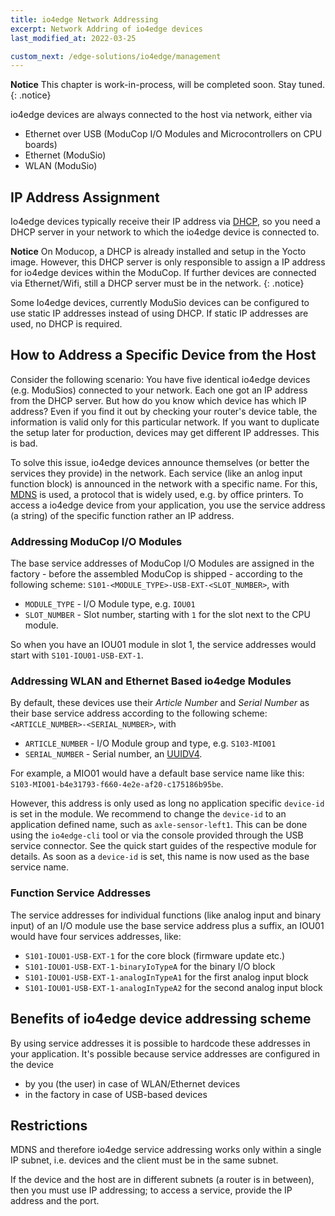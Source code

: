 ```yaml
---
title: io4edge Network Addressing
excerpt: Network Addring of io4edge devices
last_modified_at: 2022-03-25

custom_next: /edge-solutions/io4edge/management
---
```

**Notice** This chapter is work-in-process, will be completed soon. Stay tuned.
{: .notice}

io4edge devices are always connected to the host via network, either via
* Ethernet over USB (ModuCop I/O Modules and Microcontrollers on CPU boards)
* Ethernet (ModuSio)
* WLAN (ModuSio)

## IP Address Assignment

Io4edge devices typically receive their IP address via [DHCP](https://en.wikipedia.org/wiki/Dynamic_Host_Configuration_Protocol), so you need a DHCP server in your network to which the io4edge device is connected to.

**Notice** On Moducop, a DHCP is already installed and setup in the Yocto image. However, this DHCP server is only responsible to assign a IP address for io4edge devices within the ModuCop. If further devices are connected via Ethernet/Wifi, still a DHCP server must be in the network.
{: .notice}

Some Io4edge devices, currently ModuSio devices can be configured to use static IP addresses instead of using DHCP. If static IP addresses are used, no DHCP is required.

## How to Address a Specific Device from the Host

Consider the following scenario: You have five identical io4edge devices (e.g. ModuSios) connected to your network. Each one got an IP address from the DHCP server. But how do you know which device has which IP address? Even if you find it out by checking your router's device table, the information is valid only for this particular network. If you want to duplicate the setup later for production, devices may get different IP addresses. This is bad.

To solve this issue, io4edge devices announce themselves (or better the services they provide) in the network. Each service (like an anlog input function block) is announced in the network with a specific name. For this, [MDNS](https://en.wikipedia.org/wiki/Multicast_DNS) is used, a protocol that is widely used, e.g. by office printers. To access a io4edge device from your application, you use the service address (a string) of the specific function rather an IP address.

### Addressing ModuCop I/O Modules

The base service addresses of ModuCop I/O Modules are assigned in the factory - before the assembled ModuCop is shipped - according to the following scheme:
`S101-<MODULE_TYPE>-USB-EXT-<SLOT_NUMBER>`, with
* `MODULE_TYPE` - I/O Module type, e.g. `IOU01`
* `SLOT_NUMBER` - Slot number, starting with `1` for the slot next to the CPU module.

So when you have an IOU01 module in slot 1, the service addresses would start with `S101-IOU01-USB-EXT-1`.

### Addressing WLAN and Ethernet Based io4edge Modules

By default, these devices use their *Article Number* and *Serial Number* as their base service address according to the following scheme:
`<ARTICLE_NUMBER>-<SERIAL_NUMBER>`, with
* `ARTICLE_NUMBER` - I/O Module group and type, e.g. `S103-MIO01`
* `SERIAL_NUMBER` - Serial number, an [UUIDV4](https://en.wikipedia.org/wiki/Universally_unique_identifier).

For example, a MIO01 would have a default base service name like this: `S103-MIO01-b4e31793-f660-4e2e-af20-c175186b95be`.

However, this address is only used as long no application specific `device-id` is set in the module. We recommend to change the `device-id` to an application defined name, such as `axle-sensor-left1`. This can be done using the `io4edge-cli` tool or via the console provided through the USB service connector. See the quick start guides of the respective module for details. As soon as a `device-id` is set, this name is now used as the base service name.

### Function Service Addresses
The service addresses for individual functions (like analog input and binary input) of an I/O module use the base service address plus a suffix, an IOU01 would have four services addresses, like:
* `S101-IOU01-USB-EXT-1` for the core block (firmware update etc.)
* `S101-IOU01-USB-EXT-1-binaryIoTypeA` for the binary I/O block
* `S101-IOU01-USB-EXT-1-analogInTypeA1` for the first analog input block
* `S101-IOU01-USB-EXT-1-analogInTypeA2` for the second analog input block

## Benefits of io4edge device addressing scheme

By using service addresses it is possible to hardcode these addresses in your application. It's possible because service addresses are configured in the device
* by you (the user) in case of WLAN/Ethernet devices
* in the factory in case of USB-based devices

## Restrictions

MDNS and therefore io4edge service addressing works only within a single IP subnet, i.e. devices and the client must be in the same subnet.

If the device and the host are in different subnets (a router is in between), then you must use IP addressing; to access a service, provide the IP address and the port.
